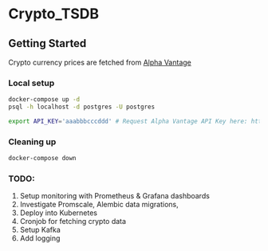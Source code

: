 # Crypto_TSDB

## Getting Started

Crypto currency prices are fetched from [Alpha Vantage](https://github.com/RomelTorres/alpha_vantage)

### Local setup

```bash
docker-compose up -d
psql -h localhost -d postgres -U postgres

export API_KEY='aaabbbcccddd' # Request Alpha Vantage API Key here: https://www.alphavantage.co/support/#api-key
```



### Cleaning up
```bash
docker-compose down
```

### TODO:

1. Setup monitoring with Prometheus & Grafana dashboards
2. Investigate Promscale, Alembic data migrations, 
3. Deploy into Kubernetes
4. Cronjob for fetching crypto data
5. Setup Kafka 
6. Add logging
